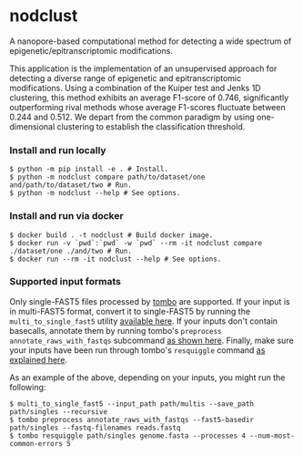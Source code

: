 # nodclust

A nanopore-based computational method for detecting a wide spectrum of
epigenetic/epitranscriptomic modifications.

This application is the implementation of an unsupervised approach for detecting
a diverse range of epigenetic and epitranscriptomic modifications. Using a
combination of the Kuiper test and Jenks 1D clustering, this method exhibits an
average F1-score of 0.746, significantly outperforming rival methods whose
average F1-scores fluctuate between 0.244 and 0.512. We depart from the common
paradigm by using one-dimensional clustering to establish the classification
threshold.

### Install and run locally
```shell
$ python -m pip install -e . # Install.
$ python -m nodclust compare path/to/dataset/one and/path/to/dataset/two # Run.
$ python -m nodclust --help # See options.
```

### Install and run via docker
```shell
$ docker build . -t nodclust # Build docker image.
$ docker run -v `pwd`:`pwd` -w `pwd` --rm -it nodclust compare ./dataset/one ./and/two # Run.
$ docker run --rm -it nodclust --help # See options.
```

### Supported input formats
Only single-FAST5 files processed by
[tombo](https://nanoporetech.github.io/tombo/index.html) are supported. If your
input is in multi-FAST5 format, convert it to single-FAST5 by running the
`multi_to_single_fast5` utility [available
here](https://github.com/nanoporetech/ont_fast5_api). If your inputs don't
contain basecalls, annotate them by running tombo's `preprocess
annotate_raws_with_fastqs` subcommand [as shown
here](https://nanoporetech.github.io/tombo/examples.html?highlight=annotate_raw_with_fastqs).
Finally, make sure your inputs have been run through tombo's `resquiggle`
command [as explained
here](https://nanoporetech.github.io/tombo/examples.html?highlight=resquiggle).

As an example of the above, depending on your inputs, you might run the following:
```shell
$ multi_to_single_fast5 --input_path path/multis --save_path path/singles --recursive
$ tombo preprocess annotate_raws_with_fastqs --fast5-basedir path/singles --fastq-filenames reads.fastq
$ tombo resquiggle path/singles genome.fasta --processes 4 --num-most-common-errors 5
```
